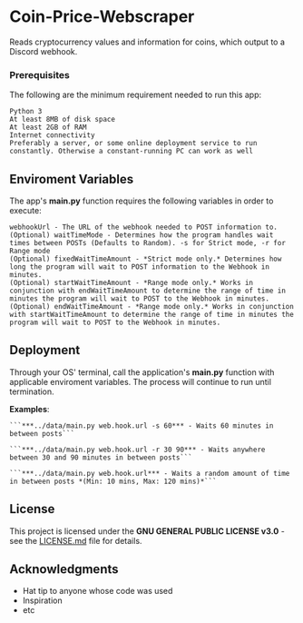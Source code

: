 # Coin-Price-Webscraper
Reads cryptocurrency values and information for coins, which output to a Discord webhook.

### Prerequisites

The following are the minimum requirement needed to run this app:
```
Python 3
At least 8MB of disk space
At least 2GB of RAM
Internet connectivity
Preferably a server, or some online deployment service to run constantly. Otherwise a constant-running PC can work as well
```

## Enviroment Variables

The app's **main.py** function requires the following variables in order to execute:
```
webhookUrl - The URL of the webhook needed to POST information to.
(Optional) waitTimeMode - Determines how the program handles wait times between POSTs (Defaults to Random). -s for Strict mode, -r for Range mode
(Optional) fixedWaitTimeAmount - *Strict mode only.* Determines how long the program will wait to POST information to the Webhook in minutes.
(Optional) startWaitTimeAmount - *Range mode only.* Works in conjunction with endWaitTimeAmount to determine the range of time in minutes the program will wait to POST to the Webhook in minutes.
(Optional) endWaitTimeAmount - *Range mode only.* Works in conjunction with startWaitTimeAmount to determine the range of time in minutes the program will wait to POST to the Webhook in minutes.
```

## Deployment

Through your OS' terminal, call the application's **main.py** function with applicable enviroment variables. The process will continue to run until termination.

__Examples__:

	```***../data/main.py web.hook.url -s 60*** - Waits 60 minutes in between posts```
	
	```***../data/main.py web.hook.url -r 30 90*** - Waits anywhere between 30 and 90 minutes in between posts```
	
	```***../data/main.py web.hook.url*** - Waits a random amount of time in between posts *(Min: 10 mins, Max: 120 mins)*```

## License

This project is licensed under the **GNU GENERAL PUBLIC LICENSE v3.0** - see the [LICENSE.md](LICENSE.md) file for details.

## Acknowledgments

* Hat tip to anyone whose code was used
* Inspiration
* etc